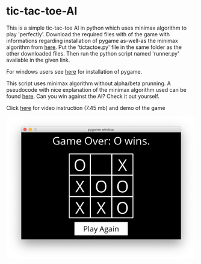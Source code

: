 # tic-tac-toe-AI
This is a simple tic-tac-toe AI in python which uses minimax algorithm to play 'perfectly'. Download the required files with of the game with informations regarding installation of pygame as-well-as the minimax algorithm from [here](https://github.com/wncc/SoC-Winter/tree/main/tic-tac-toe). Put the 'tictactoe.py' file in the same folder as the other downloaded files. Then run the python script named 'runner.py' available in the given link.

For windows users see [here](https://www.pygame.org/wiki/GettingStarted) for installation of pygame.

This script uses minimax algorithm without alpha/beta prunning. A pseudocode with nice explanation of the minimax algorithm used can be found [here](https://www.neverstopbuilding.com/blog/minimax). Can you win against the AI? Check it out yourself.

Click [here](https://drive.google.com/file/d/1PN-RWczpKoZi5FIlMUlavV1qcO8OyCPZ/view?usp=sharing) for video instruction (7.45 mb) and demo of the game

   ![](game.png)
